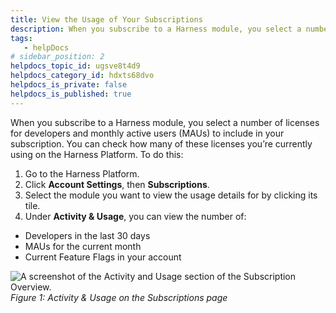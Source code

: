 ```yaml
---
title: View the Usage of Your Subscriptions
description: When you subscribe to a Harness module, you select a number of licenses for developers and monthly active users (MAUs) to include in your subscription. You can check how many of these licenses you’re…
tags: 
   - helpDocs
# sidebar_position: 2
helpdocs_topic_id: ugsve8t4d9
helpdocs_category_id: hdxts68dvo
helpdocs_is_private: false
helpdocs_is_published: true
---
```


When you subscribe to a Harness module, you select a number of licenses for developers and monthly active users (MAUs) to include in your subscription. You can check how many of these licenses you’re currently using on the Harness Platform. To do this:

1. Go to the Harness Platform.
2. Click **Account Settings**, then **Subscriptions**.
3. Select the module you want to view the usage details for by clicking its tile.
4. Under **Activity & Usage**, you can view the number of:
* Developers in the last 30 days
* MAUs for the current month
* Current Feature Flags in your account

![A screenshot of the Activity and Usage section of the Subscription Overview.](https://files.helpdocs.io/kw8ldg1itf/articles/ugsve8t4d9/1663860506491/screenshot-2022-09-22-at-16-27-27.png)*Figure 1: Activity & Usage on the Subscriptions page*

